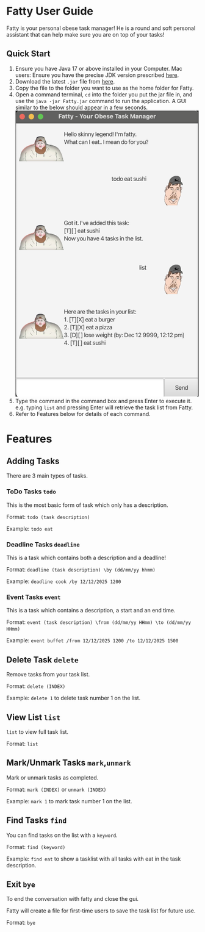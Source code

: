 # Fatty User Guide
Fatty is your personal obese task manager!
He is a round and soft personal assistant that can help make sure you are on top of your tasks!

## Quick Start
1. Ensure you have Java 17 or above installed in your Computer.
   Mac users: Ensure you have the precise JDK version prescribed [here](https://se-education.org/guides/tutorials/javaInstallationMac.html).
2. Download the latest `.jar` file from [here](https://github.com/adrieltch/ip/releases).
3. Copy the file to the folder you want to use as the home folder for Fatty.
4. Open a command terminal, `cd` into the folder you put the jar file in, and use the `java -jar Fatty.jar` command to run the application.
   A GUI similar to the below should appear in a few seconds.
![Ui.png](Ui.png)
5. Type the command in the command box and press Enter to execute it. e.g. typing `list` and pressing Enter will retrieve the task list from Fatty.
6. Refer to Features below for details of each command.
   
# Features

## Adding Tasks

There are 3 main types of tasks.

### ToDo Tasks `todo`
This is the most basic form of task which only has a description.

Format: `todo (task description)`

Example: `todo eat`
### Deadline Tasks `deadline`
This is a task which contains both a description and a deadline!

Format: `deadline (task description) \by (dd/mm/yy hhmm)`

Example: `deadline cook /by 12/12/2025 1200`

### Event Tasks `event`
This is a task which contains a description, a start and an end time.

Format: `event (task description) \from (dd/mm/yy HHmm) \to (dd/mm/yy HHmm)`

Example: `event buffet /from 12/12/2025 1200 /to 12/12/2025 1500`



## Delete Task `delete`
Remove tasks from your task list.

Format: `delete (INDEX)`

Example: `delete 1` to delete task number 1 on the list.


## View List `list`

`list` to view full task list.

Format: `list`

## Mark/Unmark Tasks `mark`,`unmark`
Mark or unmark tasks as completed.

Format: `mark (INDEX)` or `unmark (INDEX)`

Example: `mark 1` to mark task number 1 on the list.

## Find Tasks `find`
You can find tasks on the list with a `keyword`.

Format: `find (keyword)`

Example: `find eat` to show a tasklist with all tasks with eat in the task description.

## Exit `bye`
To end the conversation with fatty and close the gui.

Fatty will create a file for first-time users to save the task list for future use.

Format: `bye`